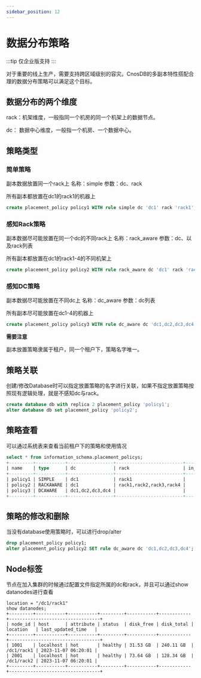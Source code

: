 ```yaml
---
sidebar_position: 12
---
```


# 数据分布策略

:::tip
仅企业版支持
:::

对于重要的线上生产，需要支持跨区域级别的容灾。CnosDB的多副本特性搭配合理的数据分布策略可以满足这个目标。

## 数据分布的两个维度
rack：机架维度，一般指同一个机房的同一个机架上的数据节点。

dc：  数据中心维度，一般指一个机房、一个数据中心。

## 策略类型

### 简单策略
副本数据放置同一个rack上
名称：simple
参数：dc、rack

所有副本都放置在dc1的rack1的机器上
```SQL
create placement_policy policy1 WITH rule simple dc 'dc1' rack 'rack1';
```

### 感知Rack策略
副本数据尽可能放置在同一个dc的不同rack上
名称：rack_aware 
参数：dc、以及rack列表

所有副本都放置在dc1的rack1-4的不同机架上
```SQL
create placement_policy policy2 WITH rule rack_aware dc 'dc1' rack 'rack1,rack2,rack3,rack4';
```

### 感知DC策略
副本数据尽可能放置在不同dc上
名称：dc_aware 
参数：dc列表

所有副本尽可能放置在dc1-4的机器上
```SQL
create placement_policy policy3 WITH rule dc_aware dc 'dc1,dc2,dc3,dc4';
```

**需要注意**

副本放置策略隶属于租户，同一个租户下，策略名字唯一。

## 策略关联
创建/修改Database时可以指定放置策略的名字进行关联，如果不指定放置策略按照现有逻辑处理，就是不感知dc与rack。
```SQL
create database db with replica 2 placement_policy 'policy1';
alter database db set placement_policy 'policy2';
```

## 策略查看
可以通过系统表来查看当前租户下的策略和使用情况
```SQL
select * from information_schema.placement_policys;
+---------+-----------+-----------------+-------------------------+------------+
| name    | type      | dc              | rack                    | in_use_dbs |
+---------+-----------+-----------------+-------------------------+------------+
| policy1 | SIMPLE    | dc1             | rack1                   |            |
| policy2 | RACKAWARE | dc1             | rack1,rack2,rack3,rack4 |            |
| policy3 | DCAWARE   | dc1,dc2,dc3,dc4 |                         |            |
+---------+-----------+-----------------+-------------------------+------------+
```

## 策略的修改和删除
当没有database使用策略时，可以进行drop/alter
```SQL
drop placement_policy policy1;
alter placement_policy policy2 SET rule dc_aware dc 'dc1,dc2,dc3,dc4';
```

## Node标签
节点在加入集群的时候通过配置文件指定所属的dc和rack，并且可以通过show datanodes进行查看
```
location = "/dc1/rack1"
show datanodes;
+---------+-----------+-----------+---------+-----------+------------+----------------------------------+
| node_id | host      | attribute | status  | disk_free | disk_total | location   | last_updated_time   |
+---------+-----------+-----------+---------+-----------+------------+----------------------------------+
| 1001    | localhost | hot       | healthy | 31.53 GB  | 240.11 GB  | /dc1/rack1 | 2023-11-07 06:20:01 |
| 2001    | localhost | hot       | healthy | 73.64 GB  | 128.34 GB  | /dc1/rack2 | 2023-11-07 06:20:01 |
+---------+-----------+-----------+---------+-----------+------------+----------------------------------+
```
